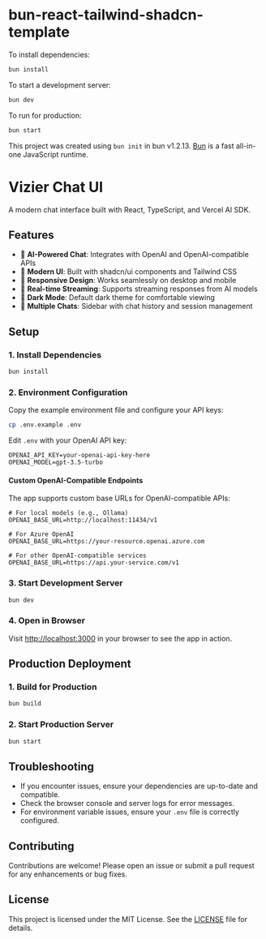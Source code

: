 # bun-react-tailwind-shadcn-template

To install dependencies:

```bash
bun install
```

To start a development server:

```bash
bun dev
```

To run for production:

```bash
bun start
```

This project was created using `bun init` in bun v1.2.13. [Bun](https://bun.sh) is a fast all-in-one JavaScript runtime.

# Vizier Chat UI

A modern chat interface built with React, TypeScript, and Vercel AI SDK.

## Features

- 🤖 **AI-Powered Chat**: Integrates with OpenAI and OpenAI-compatible APIs
- 🎨 **Modern UI**: Built with shadcn/ui components and Tailwind CSS
- 📱 **Responsive Design**: Works seamlessly on desktop and mobile
- 🔄 **Real-time Streaming**: Supports streaming responses from AI models
- 🌙 **Dark Mode**: Default dark theme for comfortable viewing
- 📁 **Multiple Chats**: Sidebar with chat history and session management

## Setup

### 1. Install Dependencies

```bash
bun install
```

### 2. Environment Configuration

Copy the example environment file and configure your API keys:

```bash
cp .env.example .env
```

Edit `.env` with your OpenAI API key:

```env
OPENAI_API_KEY=your-openai-api-key-here
OPENAI_MODEL=gpt-3.5-turbo
```

#### Custom OpenAI-Compatible Endpoints

The app supports custom base URLs for OpenAI-compatible APIs:

```env
# For local models (e.g., Ollama)
OPENAI_BASE_URL=http://localhost:11434/v1

# For Azure OpenAI
OPENAI_BASE_URL=https://your-resource.openai.azure.com

# For other OpenAI-compatible services
OPENAI_BASE_URL=https://api.your-service.com/v1
```

### 3. Start Development Server

```bash
bun dev
```

### 4. Open in Browser

Visit [http://localhost:3000](http://localhost:3000) in your browser to see the app in action.

## Production Deployment

### 1. Build for Production

```bash
bun build
```

### 2. Start Production Server

```bash
bun start
```

## Troubleshooting

- If you encounter issues, ensure your dependencies are up-to-date and compatible.
- Check the browser console and server logs for error messages.
- For environment variable issues, ensure your `.env` file is correctly configured.

## Contributing

Contributions are welcome! Please open an issue or submit a pull request for any enhancements or bug fixes.

## License

This project is licensed under the MIT License. See the [LICENSE](LICENSE) file for details.
